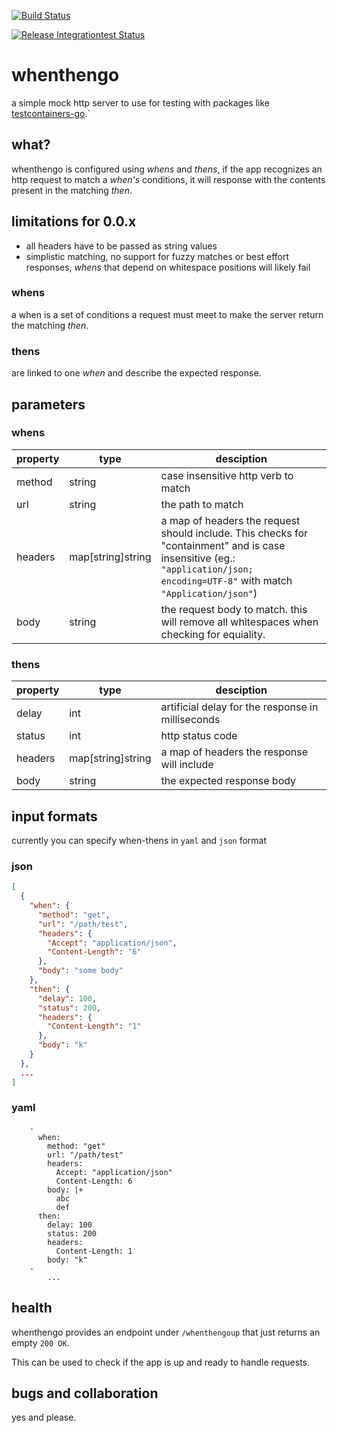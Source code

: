 [![Build Status](https://github.com/LuckyLukas/whenthengo/workflows/check-build/badge.svg)](https://github.com/LuckyLukas/whenthengo/actions)

[![Release Integrationtest Status](https://github.com/LuckyLukas/whenthengo/workflows/release/badge.svg)](https://github.com/LuckyLukas/whenthengo/actions)
# whenthengo

a simple mock http server to use for testing with packages like
[testcontainers-go](https://github.com/testcontainers/testcontainers-go).`

## what?

whenthengo is configured using _whens_ and _thens_, if the app recognizes an http request to match a _when's_ conditions, it will response with the contents present in the matching _then_.

## limitations for 0.0.x

- all headers have to be passed as string values
- simplistic matching, no support for fuzzy matches or best effort responses, _whens_ that depend on whitespace positions will likely fail

### whens

a when is a set of conditions a request must meet to make the server return the matching _then_.

### thens

are linked to one _when_ and describe the expected response.

## parameters

### whens

| property        | type           | desciption  |
| ------------- |-------------| -----|
| method     | string| case insensitive http verb to match|
| url     | string      |   the path to match |
| headers | map[string]string      |    a map of headers the request should include. This checks for "containment" and is case insensitive (eg.: ```"application/json; encoding=UTF-8"``` with match ```"Application/json"```) |
| body| string | the request body to match. this will remove all whitespaces when checking for equiality.|

### thens
| property        | type           | desciption  |
| ------------- |-------------| -----|
| delay     | int| artificial delay for the response in milliseconds |
| status     | int      |   http status code |
| headers | map[string]string      |    a map of headers the response will include |
| body| string | the expected response body|


## input formats

currently you can specify when-thens in ```yaml```
 and ```json``` format

### json

```json
[
  {
    "when": {
      "method": "get",
      "url": "/path/test",
      "headers": {
        "Accept": "application/json",
        "Content-Length": "6"
      },
      "body": "some body"
    },
    "then": {
      "delay": 100,
      "status": 200,
      "headers": {
        "Content-Length": "1"
      },
      "body": "k"
    }
  },
  ...
]
```

### yaml

```
    -
      when:
        method: "get"
        url: "/path/test"
        headers:
          Accept: "application/json"
          Content-Length: 6
        body: |+
          abc
          def
      then:
        delay: 100
        status: 200
        headers:
          Content-Length: 1
        body: "k"
    -
        ...

```

## health

whenthengo provides an endpoint under ```/whenthengoup```
 that just returns an empty ```200 OK```.
 
 This can be used to check if the app is up and ready to handle requests.



## bugs and collaboration

yes and please.
